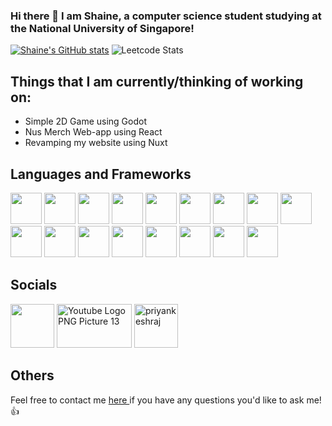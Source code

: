 ### Hi there 👋 I am Shaine, a computer science student studying at the National University of Singapore!

[![Shaine's GitHub stats](https://github-readme-stats.vercel.app/api?username=soloplxya&theme=jolly&count_private=true)](https://github.com/anuraghazra/github-readme-stats)
![Leetcode Stats](https://leetcard.jacoblin.cool/soloplxya)


## Things that I am currently/thinking of working on: 
* Simple 2D Game using Godot
* Nus Merch Web-app using React 
* Revamping my website using Nuxt


## Languages and Frameworks 
<div id="icons"> 
  <img src="https://cdn.jsdelivr.net/gh/devicons/devicon/icons/vuejs/vuejs-original.svg" height="50" width="50" />
  <img src="https://cdn.jsdelivr.net/gh/devicons/devicon/icons/react/react-original.svg" height="50" width="50" />
  <img src="https://cdn.jsdelivr.net/gh/devicons/devicon/icons/java/java-original.svg" height="50" width="50" />
  <img src="https://cdn.jsdelivr.net/gh/devicons/devicon/icons/javascript/javascript-original.svg" height="50" width="50" />
  <img src="https://cdn.jsdelivr.net/gh/devicons/devicon/icons/android/android-original.svg" height="50" width="50" />
  <img src="https://cdn.jsdelivr.net/gh/devicons/devicon/icons/git/git-original.svg" height="50" width="50"/>
  <img src="https://cdn.jsdelivr.net/gh/devicons/devicon/icons/graphql/graphql-plain.svg" height="50" width="50"/>
  <img src="https://cdn.jsdelivr.net/gh/devicons/devicon/icons/gradle/gradle-plain.svg" height="50" width="50"/>
  <img src="https://cdn.jsdelivr.net/gh/devicons/devicon/icons/nuxtjs/nuxtjs-original.svg" height="50" width="50"/>
  <img src="https://cdn.jsdelivr.net/gh/devicons/devicon/icons/postgresql/postgresql-original.svg" height="50" width="50"/>
  <img src="https://cdn.jsdelivr.net/gh/devicons/devicon/icons/rails/rails-plain.svg" height="50" width="50"/>
  <img src="https://cdn.jsdelivr.net/gh/devicons/devicon/icons/typescript/typescript-original.svg" height="50" width="50"/>
  <img src="https://cdn.jsdelivr.net/gh/devicons/devicon/icons/python/python-original.svg" height="50" width="50"/>
  <img src="https://cdn.jsdelivr.net/gh/devicons/devicon/icons/c/c-original.svg" height="50" width="50"/>
  <img src="https://cdn.jsdelivr.net/gh/devicons/devicon/icons/tensorflow/tensorflow-original.svg" height="50" width="50"/>
  <img src="https://cdn.jsdelivr.net/gh/devicons/devicon/icons/kotlin/kotlin-original.svg" height="50" width="50"/>
  <img src="https://cdn.jsdelivr.net/gh/devicons/devicon/icons/spring/spring-original.svg" height="50" width="50"/>
  
          
</div>

## Socials
<div id="socials"> 
  <a href="https://www.linkedin.com/in/shaine-goh-3b0b12b3/"><img src="https://cdn.jsdelivr.net/gh/devicons/devicon/icons/linkedin/linkedin-original.svg" height="70" width="70"/></a>  
  <a href="https://www.youtube.com/channel/UCKFGWOSII9i6K9lhkS5mWig" title="Image from freeiconspng.com"><img src="https://www.freeiconspng.com/uploads/youtube-logo-png-picture-13.png" height="70" width="120" alt="Youtube Logo PNG Picture 13" /></a>
  <a href="https://www.leetcode.com/soloplxya" target="blank"><img src="https://img.icons8.com/external-tal-revivo-color-tal-revivo/96/000000/external-level-up-your-coding-skills-and-quickly-land-a-job-logo-color-tal-revivo.png" alt="priyankeshraj" height="70" width="70" /></a>

</div> 

## Others
Feel free to contact me <a href="mailto: shainesnake@gmail.com"> here </a> if you have any questions you'd like to ask me! 👍


